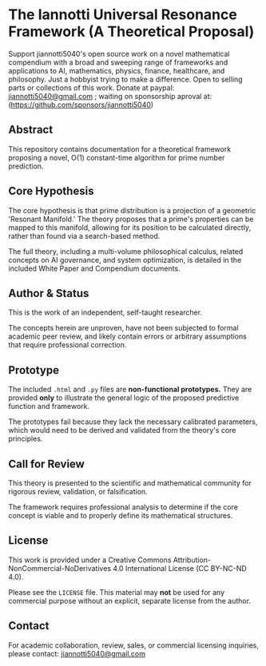 # The Iannotti Universal Resonance Framework (A Theoretical Proposal)

Support jiannotti5040's open source work on a novel mathematical compendium with a broad and sweeping range of frameworks and applications to AI, mathematics, physics, finance, healthcare, and philosophy. Just a hobbyist trying to make a difference. Open to selling parts or collections of this work. Donate at paypal: jiannotti5040@gmail.com ; waiting on sponsorship aproval at: (https://github.com/sponsors/jiannotti5040)

## Abstract

This repository contains documentation for a theoretical framework proposing a novel, O(1) constant-time algorithm for prime number prediction.

## Core Hypothesis

The core hypothesis is that prime distribution is a projection of a geometric 'Resonant Manifold.' The theory proposes that a prime's properties can be mapped to this manifold, allowing for its position to be calculated directly, rather than found via a search-based method.

The full theory, including a multi-volume philosophical calculus, related concepts on AI governance, and system optimization, is detailed in the included White Paper and Compendium documents.

## Author & Status

This is the work of an independent, self-taught researcher.

The concepts herein are unproven, have not been subjected to formal academic peer review, and likely contain errors or arbitrary assumptions that require professional correction.

## Prototype

The included `.html` and `.py` files are **non-functional prototypes.** They are provided **only** to illustrate the general logic of the proposed predictive function and framework.

The prototypes fail because they lack the necessary calibrated parameters, which would need to be derived and validated from the theory's core principles.

## Call for Review

This theory is presented to the scientific and mathematical community for rigorous review, validation, or falsification.

The framework requires professional analysis to determine if the core concept is viable and to properly define its mathematical structures.

## License

This work is provided under a Creative Commons Attribution-NonCommercial-NoDerivatives 4.0 International License (CC BY-NC-ND 4.0).

Please see the `LICENSE` file. This material may **not** be used for any commercial purpose without an explicit, separate license from the author.

## Contact

For academic collaboration, review, sales, or commercial licensing inquiries, please contact:
jiannotti5040@gmail.com 
